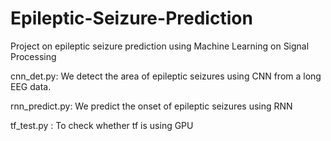 # Epileptic-Seizure-Prediction
Project on epileptic seizure prediction using Machine Learning on Signal Processing 

cnn_det.py: We detect the area of epileptic seizures using CNN from a long EEG data.

rnn_predict.py: We predict the onset of epileptic seizures using RNN

tf_test.py : To check whether tf is using GPU
